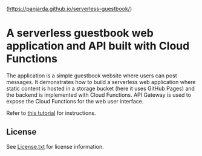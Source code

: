 (https://panjarda.github.io/serverless-guestbook/)

# A serverless guestbook web application and API built with Cloud Functions

The application is a simple guestbook website where users can post messages. It demonstrates how to build a serverless web application where static content is hosted in a storage bucket (here it uses GitHub Pages) and the backend is implemented with Cloud Functions. API Gateway is used to expose the Cloud Functions for the web user interface.

Refer to [this tutorial](https://console.bluemix.net/docs/tutorials/serverless-api-webapp.html) for instructions.

## License

See [License.txt](License.txt) for license information.
